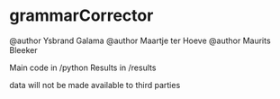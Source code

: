 # grammarCorrector
@author Ysbrand Galama
@author Maartje ter Hoeve
@author Maurits Bleeker

Main code in /python
Results in /results 

data will not be made available to third parties


